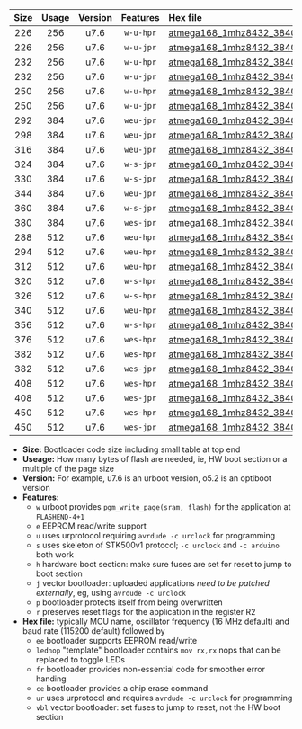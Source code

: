 |Size|Usage|Version|Features|Hex file|
|:-:|:-:|:-:|:-:|:--|
|226|256|u7.6|`w-u-hpr`|[atmega168_1mhz8432_38400bps_ur.hex](https://raw.githubusercontent.com/stefanrueger/urboot/main//atmega168_1mhz8432_38400bps_ur.hex)|
|226|256|u7.6|`w-u-jpr`|[atmega168_1mhz8432_38400bps_ur_vbl.hex](https://raw.githubusercontent.com/stefanrueger/urboot/main//atmega168_1mhz8432_38400bps_ur_vbl.hex)|
|232|256|u7.6|`w-u-hpr`|[atmega168_1mhz8432_38400bps_lednop_ur.hex](https://raw.githubusercontent.com/stefanrueger/urboot/main//atmega168_1mhz8432_38400bps_lednop_ur.hex)|
|232|256|u7.6|`w-u-jpr`|[atmega168_1mhz8432_38400bps_lednop_ur_vbl.hex](https://raw.githubusercontent.com/stefanrueger/urboot/main//atmega168_1mhz8432_38400bps_lednop_ur_vbl.hex)|
|250|256|u7.6|`w-u-hpr`|[atmega168_1mhz8432_38400bps_lednop_fr_ur.hex](https://raw.githubusercontent.com/stefanrueger/urboot/main//atmega168_1mhz8432_38400bps_lednop_fr_ur.hex)|
|250|256|u7.6|`w-u-jpr`|[atmega168_1mhz8432_38400bps_lednop_fr_ur_vbl.hex](https://raw.githubusercontent.com/stefanrueger/urboot/main//atmega168_1mhz8432_38400bps_lednop_fr_ur_vbl.hex)|
|292|384|u7.6|`weu-jpr`|[atmega168_1mhz8432_38400bps_ee_ur_vbl.hex](https://raw.githubusercontent.com/stefanrueger/urboot/main//atmega168_1mhz8432_38400bps_ee_ur_vbl.hex)|
|298|384|u7.6|`weu-jpr`|[atmega168_1mhz8432_38400bps_ee_lednop_ur_vbl.hex](https://raw.githubusercontent.com/stefanrueger/urboot/main//atmega168_1mhz8432_38400bps_ee_lednop_ur_vbl.hex)|
|316|384|u7.6|`weu-jpr`|[atmega168_1mhz8432_38400bps_ee_lednop_fr_ur_vbl.hex](https://raw.githubusercontent.com/stefanrueger/urboot/main//atmega168_1mhz8432_38400bps_ee_lednop_fr_ur_vbl.hex)|
|324|384|u7.6|`w-s-jpr`|[atmega168_1mhz8432_38400bps_vbl.hex](https://raw.githubusercontent.com/stefanrueger/urboot/main//atmega168_1mhz8432_38400bps_vbl.hex)|
|330|384|u7.6|`w-s-jpr`|[atmega168_1mhz8432_38400bps_lednop_vbl.hex](https://raw.githubusercontent.com/stefanrueger/urboot/main//atmega168_1mhz8432_38400bps_lednop_vbl.hex)|
|344|384|u7.6|`weu-jpr`|[atmega168_1mhz8432_38400bps_ee_lednop_fr_ce_ur_vbl.hex](https://raw.githubusercontent.com/stefanrueger/urboot/main//atmega168_1mhz8432_38400bps_ee_lednop_fr_ce_ur_vbl.hex)|
|360|384|u7.6|`w-s-jpr`|[atmega168_1mhz8432_38400bps_lednop_fr_vbl.hex](https://raw.githubusercontent.com/stefanrueger/urboot/main//atmega168_1mhz8432_38400bps_lednop_fr_vbl.hex)|
|380|384|u7.6|`wes-jpr`|[atmega168_1mhz8432_38400bps_ee_vbl.hex](https://raw.githubusercontent.com/stefanrueger/urboot/main//atmega168_1mhz8432_38400bps_ee_vbl.hex)|
|288|512|u7.6|`weu-hpr`|[atmega168_1mhz8432_38400bps_ee_ur.hex](https://raw.githubusercontent.com/stefanrueger/urboot/main//atmega168_1mhz8432_38400bps_ee_ur.hex)|
|294|512|u7.6|`weu-hpr`|[atmega168_1mhz8432_38400bps_ee_lednop_ur.hex](https://raw.githubusercontent.com/stefanrueger/urboot/main//atmega168_1mhz8432_38400bps_ee_lednop_ur.hex)|
|312|512|u7.6|`weu-hpr`|[atmega168_1mhz8432_38400bps_ee_lednop_fr_ur.hex](https://raw.githubusercontent.com/stefanrueger/urboot/main//atmega168_1mhz8432_38400bps_ee_lednop_fr_ur.hex)|
|320|512|u7.6|`w-s-hpr`|[atmega168_1mhz8432_38400bps.hex](https://raw.githubusercontent.com/stefanrueger/urboot/main//atmega168_1mhz8432_38400bps.hex)|
|326|512|u7.6|`w-s-hpr`|[atmega168_1mhz8432_38400bps_lednop.hex](https://raw.githubusercontent.com/stefanrueger/urboot/main//atmega168_1mhz8432_38400bps_lednop.hex)|
|340|512|u7.6|`weu-hpr`|[atmega168_1mhz8432_38400bps_ee_lednop_fr_ce_ur.hex](https://raw.githubusercontent.com/stefanrueger/urboot/main//atmega168_1mhz8432_38400bps_ee_lednop_fr_ce_ur.hex)|
|356|512|u7.6|`w-s-hpr`|[atmega168_1mhz8432_38400bps_lednop_fr.hex](https://raw.githubusercontent.com/stefanrueger/urboot/main//atmega168_1mhz8432_38400bps_lednop_fr.hex)|
|376|512|u7.6|`wes-hpr`|[atmega168_1mhz8432_38400bps_ee.hex](https://raw.githubusercontent.com/stefanrueger/urboot/main//atmega168_1mhz8432_38400bps_ee.hex)|
|382|512|u7.6|`wes-hpr`|[atmega168_1mhz8432_38400bps_ee_lednop.hex](https://raw.githubusercontent.com/stefanrueger/urboot/main//atmega168_1mhz8432_38400bps_ee_lednop.hex)|
|382|512|u7.6|`wes-jpr`|[atmega168_1mhz8432_38400bps_ee_lednop_vbl.hex](https://raw.githubusercontent.com/stefanrueger/urboot/main//atmega168_1mhz8432_38400bps_ee_lednop_vbl.hex)|
|408|512|u7.6|`wes-hpr`|[atmega168_1mhz8432_38400bps_ee_lednop_fr.hex](https://raw.githubusercontent.com/stefanrueger/urboot/main//atmega168_1mhz8432_38400bps_ee_lednop_fr.hex)|
|408|512|u7.6|`wes-jpr`|[atmega168_1mhz8432_38400bps_ee_lednop_fr_vbl.hex](https://raw.githubusercontent.com/stefanrueger/urboot/main//atmega168_1mhz8432_38400bps_ee_lednop_fr_vbl.hex)|
|450|512|u7.6|`wes-hpr`|[atmega168_1mhz8432_38400bps_ee_lednop_fr_ce.hex](https://raw.githubusercontent.com/stefanrueger/urboot/main//atmega168_1mhz8432_38400bps_ee_lednop_fr_ce.hex)|
|450|512|u7.6|`wes-jpr`|[atmega168_1mhz8432_38400bps_ee_lednop_fr_ce_vbl.hex](https://raw.githubusercontent.com/stefanrueger/urboot/main//atmega168_1mhz8432_38400bps_ee_lednop_fr_ce_vbl.hex)|

- **Size:** Bootloader code size including small table at top end
- **Useage:** How many bytes of flash are needed, ie, HW boot section or a multiple of the page size
- **Version:** For example, u7.6 is an urboot version, o5.2 is an optiboot version
- **Features:**
  + `w` urboot provides `pgm_write_page(sram, flash)` for the application at `FLASHEND-4+1`
  + `e` EEPROM read/write support
  + `u` uses urprotocol requiring `avrdude -c urclock` for programming
  + `s` uses skeleton of STK500v1 protocol; `-c urclock` and `-c arduino` both work
  + `h` hardware boot section: make sure fuses are set for reset to jump to boot section
  + `j` vector bootloader: uploaded applications *need to be patched externally*, eg, using `avrdude -c urclock`
  + `p` bootloader protects itself from being overwritten
  + `r` preserves reset flags for the application in the register R2
- **Hex file:** typically MCU name, oscillator frequency (16 MHz default) and baud rate (115200 default) followed by
  + `ee` bootloader supports EEPROM read/write
  + `lednop` "template" bootloader contains `mov rx,rx` nops that can be replaced to toggle LEDs
  + `fr` bootloader provides non-essential code for smoother error handing
  + `ce` bootloader provides a chip erase command
  + `ur` uses urprotocol and requires `avrdude -c urclock` for programming
  + `vbl` vector bootloader: set fuses to jump to reset, not the HW boot section
